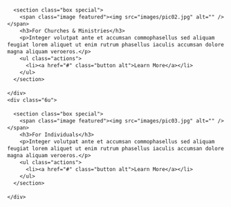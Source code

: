 
<div class="row">
    <div class="6u">

      <section class="box special">
        <span class="image featured"><img src="images/pic02.jpg" alt="" /></span>
        <h3>For Churches & Ministries</h3>
        <p>Integer volutpat ante et accumsan commophasellus sed aliquam feugiat lorem aliquet ut enim rutrum phasellus iaculis accumsan dolore magna aliquam veroeros.</p>
        <ul class="actions">
          <li><a href="#" class="button alt">Learn More</a></li>
        </ul>
      </section>

    </div>
    <div class="6u">

      <section class="box special">
        <span class="image featured"><img src="images/pic03.jpg" alt="" /></span>
        <h3>For Individuals</h3>
        <p>Integer volutpat ante et accumsan commophasellus sed aliquam feugiat lorem aliquet ut enim rutrum phasellus iaculis accumsan dolore magna aliquam veroeros.</p>
        <ul class="actions">
          <li><a href="#" class="button alt">Learn More</a></li>
        </ul>
      </section>

    </div>
  </div>

</section>
